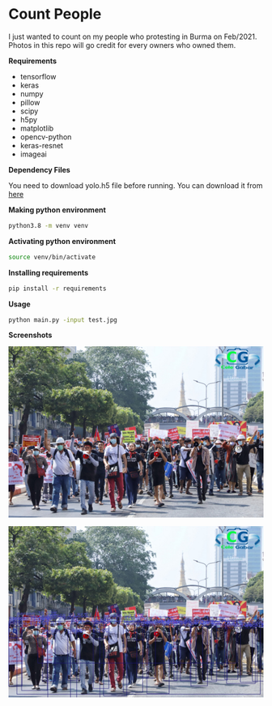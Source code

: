 # Count People

I just wanted to count on my people who protesting in Burma on Feb/2021. Photos in this repo will go credit for every owners who owned them.

**Requirements**

* tensorflow
* keras
* numpy
* pillow
* scipy
* h5py
* matplotlib
* opencv-python 
* keras-resnet
* imageai

**Dependency Files**

You need to download yolo.h5 file before running. You can download it from
[here](https://github.com/OlafenwaMoses/ImageAI/releases/tag/1.0)

**Making python environment**

```bash
python3.8 -m venv venv
```
**Activating python environment**

```bash
source venv/bin/activate
```

**Installing requirements**

```bash
pip install -r requirements
```

**Usage**

```bash
python main.py -input test.jpg
```

**Screenshots**

![](https://github.com/TwizzyIndy/count_people/raw/main/test8.jpg)


![](https://github.com/TwizzyIndy/count_people/raw/main/test8.jpg_out.jpg)